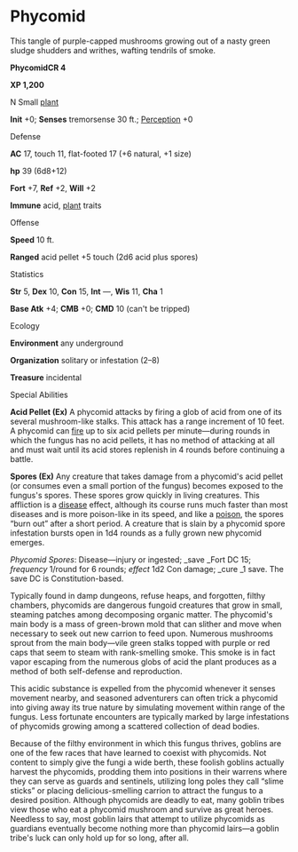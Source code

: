 # Phycomid

This tangle of purple-capped mushrooms growing out of a nasty green sludge shudders and writhes, wafting tendrils of smoke.

**PhycomidCR 4**

**XP 1,200**

N Small [plant](monsters/creatureTypes.md#_plant)

**Init** +0; **Senses** tremorsense 30 ft.; [Perception](additionalMonsters/../skills/perception.md#_perception) +0

Defense

**AC** 17, touch 11, flat-footed 17 (+6 natural, +1 size)

**hp** 39 (6d8+12)

**Fort** +7, **Ref** +2, **Will** +2

**Immune** acid, [plant](monsters/creatureTypes.md#_plant) traits

Offense

**Speed** 10 ft.

**Ranged** acid pellet +5 touch (2d6 acid plus spores)

Statistics

**Str** 5, **Dex** 10, **Con** 15, **Int** —, **Wis** 11, **Cha** 1

**Base Atk** +4; **CMB** +0; **CMD** 10 (can't be tripped)

Ecology

**Environment** any underground

**Organization** solitary or infestation (2–8)

**Treasure** incidental

Special Abilities

**Acid Pellet (Ex)** A phycomid attacks by firing a glob of acid from one of its several mushroom-like stalks. This attack has a range increment of 10 feet. A phycomid can [fire](monsters/creatureTypes.md#_fire-subtype) up to six acid pellets per minute—during rounds in which the fungus has no acid pellets, it has no method of attacking at all and must wait until its acid stores replenish in 4 rounds before continuing a battle.

**Spores (Ex)** Any creature that takes damage from a phycomid's acid pellet (or consumes even a small portion of the fungus) becomes exposed to the fungus's spores. These spores grow quickly in living creatures. This affliction is a [disease](monsters/universalMonsterRules.md#_disease-(ex-or-su)) effect, although its course runs much faster than most diseases and is more poison-like in its speed, and like a [poison](monsters/universalMonsterRules.md#_poison-(ex-or-su)), the spores “burn out” after a short period. A creature that is slain by a phycomid spore infestation bursts open in 1d4 rounds as a fully grown new phycomid emerges.

_Phycomid Spores_: Disease—injury or ingested; _save _Fort DC 15; _frequency_ 1/round for 6 rounds; _effect_ 1d2 Con damage; _cure _1 save. The save DC is Constitution-based.

Typically found in damp dungeons, refuse heaps, and forgotten, filthy chambers, phycomids are dangerous fungoid creatures that grow in small, steaming patches among decomposing organic matter. The phycomid's main body is a mass of green-brown mold that can slither and move when necessary to seek out new carrion to feed upon. Numerous mushrooms sprout from the main body—vile green stalks topped with purple or red caps that seem to steam with rank-smelling smoke. This smoke is in fact vapor escaping from the numerous globs of acid the plant produces as a method of both self-defense and reproduction.

This acidic substance is expelled from the phycomid whenever it senses movement nearby, and seasoned adventurers can often trick a phycomid into giving away its true nature by simulating movement within range of the fungus. Less fortunate encounters are typically marked by large infestations of phycomids growing among a scattered collection of dead bodies.

Because of the filthy environment in which this fungus thrives, goblins are one of the few races that have learned to coexist with phycomids. Not content to simply give the fungi a wide berth, these foolish goblins actually harvest the phycomids, prodding them into positions in their warrens where they can serve as guards and sentinels, utilizing long poles they call “slime sticks” or placing delicious-smelling carrion to attract the fungus to a desired position. Although phycomids are deadly to eat, many goblin tribes view those who eat a phycomid mushroom and survive as great heroes. Needless to say, most goblin lairs that attempt to utilize phycomids as guardians eventually become nothing more than phycomid lairs—a goblin tribe's luck can only hold up for so long, after all.


